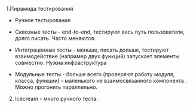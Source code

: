 1.Пирамида тестирования

- Ручное тестирование

- Сквозные тесты - end-to-end, тестируют весь путь пользователя, долго писать. Часто меняются.

- Интеграцонные тесты - меньше, писать дольше, тестируют взаимодействие (например двух функций) запускает элементы совместно.  Нужна инфраструктура

- Модульные тесты - больше всего (проверяют работу модуля, класса, функции)  - маленького не взаимосвязанного компонента . Можно прогонять параллельно.

2. Icecream - много ручного теста.

